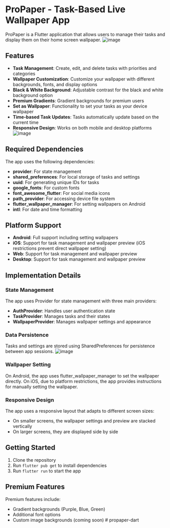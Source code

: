 # ProPaper - Task-Based Live Wallpaper App

ProPaper is a Flutter application that allows users to manage their tasks and display them on their home screen wallpaper.
![image](https://github.com/user-attachments/assets/8f5cf364-ff94-47b4-811b-3b16b7d62391)

## Features

- **Task Management**: Create, edit, and delete tasks with priorities and categories
- **Wallpaper Customization**: Customize your wallpaper with different backgrounds, fonts, and display options
- **Black & White Background**: Adjustable contrast for the black and white background option
- **Premium Gradients**: Gradient backgrounds for premium users
- **Set as Wallpaper**: Functionality to set your tasks as your device wallpaper
- **Time-based Task Updates**: Tasks automatically update based on the current time
- **Responsive Design**: Works on both mobile and desktop platforms
![image](https://github.com/user-attachments/assets/4699a0be-4563-4a44-a612-ad7f285715d6)

## Required Dependencies

The app uses the following dependencies:

- **provider**: For state management
- **shared_preferences**: For local storage of tasks and settings
- **uuid**: For generating unique IDs for tasks
- **google_fonts**: For custom fonts
- **font_awesome_flutter**: For social media icons
- **path_provider**: For accessing device file system
- **flutter_wallpaper_manager**: For setting wallpapers on Android
- **intl**: For date and time formatting

## Platform Support

- **Android**: Full support including setting wallpapers
- **iOS**: Support for task management and wallpaper preview (iOS restrictions prevent direct wallpaper setting)
- **Web**: Support for task management and wallpaper preview
- **Desktop**: Support for task management and wallpaper preview

## Implementation Details

### State Management

The app uses Provider for state management with three main providers:
- **AuthProvider**: Handles user authentication state
- **TaskProvider**: Manages tasks and their states
- **WallpaperProvider**: Manages wallpaper settings and appearance

### Data Persistence

Tasks and settings are stored using SharedPreferences for persistence between app sessions.
![image](https://github.com/user-attachments/assets/b2a3247a-107f-4ae2-94ee-9cf263ae705c)

### Wallpaper Setting

On Android, the app uses flutter_wallpaper_manager to set the wallpaper directly.
On iOS, due to platform restrictions, the app provides instructions for manually setting the wallpaper.

### Responsive Design

The app uses a responsive layout that adapts to different screen sizes:
- On smaller screens, the wallpaper settings and preview are stacked vertically
- On larger screens, they are displayed side by side

## Getting Started

1. Clone the repository
2. Run `flutter pub get` to install dependencies
3. Run `flutter run` to start the app

## Premium Features

Premium features include:
- Gradient backgrounds (Purple, Blue, Green)
- Additional font options
- Custom image backgrounds (coming soon)
#   p r o p a p e r - d a r t 
 
 
